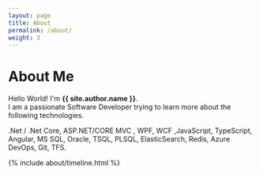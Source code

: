 ```yaml
---
layout: page
title: About
permalink: /about/
weight: 3
---
```


# **About Me**

Hello World! I'm **{{ site.author.name }}**. <br>
I am a passionate Software Developer trying to learn more about the following technologies.<br>

.Net / .Net Core, ASP.NET/CORE MVC , WPF, WCF ,JavaScript, TypeScript, Angular, MS SQL, Oracle, TSQL, PLSQL, ElasticSearch, Redis, Azure DevOps, Git, TFS.

<!--
<div class="row">
{% include about/skills.html title="Programming Skills" source=site.data.programming-skills %}
</div>
-->
<div class="row">
{% include about/timeline.html %}
</div>
